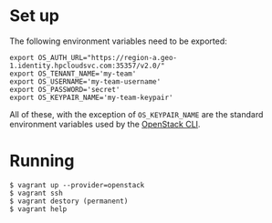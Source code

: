 # Set up

The following environment variables need to be exported:

    export OS_AUTH_URL="https://region-a.geo-1.identity.hpcloudsvc.com:35357/v2.0/"
    export OS_TENANT_NAME='my-team'
    export OS_USERNAME='my-team-username'
    export OS_PASSWORD='secret'
    export OS_KEYPAIR_NAME='my-team-keypair'

All of these, with the exception of `OS_KEYPAIR_NAME` are the standard environment variables used by the [OpenStack CLI](https://github.com/openstack/python-openstackclient).

# Running

    $ vagrant up --provider=openstack
    $ vagrant ssh
    $ vagrant destory (permanent)
    $ vagrant help
